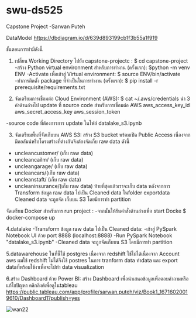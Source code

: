 # swu-ds525
Capstone Project -Sarwan Puteh

DataModel 
https://dbdiagram.io/d/639d893199cb1f3b55a1f919


ขั้นตอนการทำมีดังนี้
1. เปลี่ยน Working Directory ไปยัง capstone-projectc :
    $ cd capstone-project
 -สร้าง Python virtual environment สำหรับการทำงาน (ครั้งแรก):
    $python -m venv ENV
  -Activate เพื่อเข้าสู่ Virtual environment:
    $ source ENV/bin/activate
 -ทำการติดตั้ง package ที่จำเป็นในการทำงาน (ครั้งแรก):
    $ pip install -r prerequisite/requirements.txt

2. จัดเตรียมการเชื่อมต่อ Cloud Environment (AWS):
$ cat ~/.aws/credentials
  นำ 3 ค่าด้านล่างไป update ที่ source code สำหรับการเชื่อมต่อ AWS
  aws_access_key_id
  aws_secret_access_key
  aws_session_token

 -source code ที่ต้องการการ update ในไฟล์
   datalake_s3.ipynb
   
  3. จัดเตรียมพื้นที่จัดเก็บบน AWS S3:
  สร้าง S3 bucket พร้อมเปิด Public Access
  เนื่องจากมีคอลัมน์หรือโครงสร้างที่ต่างกันจึงต้องจัดเก็บ raw data ดังนี้
  -  uncleancustomer/ (เก็บ raw data)
  -  uncleancailm/ (เก็บ raw data)
  -  uncleangarage/ (เก็บ raw data)
  -  uncleancars/(เก็บ raw data)
  -  uncleanstaft/ (เก็บ raw data)
  -  uncleaninsurance/(เก็บ raw data)
    ท้ายที่สุดแล้วเราจะเก็บ data หลังจากการ Transform ข้อมูล raw data ไปเป็น Cleaned data ในfolder exportdata Cleaned data จะถูกจัด       เก็บบน S3 โดยมีการทำ partition
    
   จัดเตรียม Docker สำหรับการ run project :
   -จากนั้นให้รันคำสั่งด้านล่างเพื่อ start Docke
   $ docker-compose up
   
   
   4.datalake 
     -Transform ข้อมูล raw data ไปเป็น Cleaned data:
     -เข้าสู่ PySpark Notebook UI ด้วย port 8888 (localhost:8888)
     -Run PySpark Notebook "datalake_s3.ipynb"
     -Cleaned data จะถูกจัดเก็บบน S3 โดยมีการทำ partition
    
   5.datawarehouse ในที่นี้ใช้ postgres  เนื่องจาก redshift ใช้ไม่ได้เนื่องจาก Account aws ผมใช้ redshift ไม่ได้จึงใช้ postres ในการ           tranform data ทำdata และ export  dataที่พร้อมใช้งาเพื่อจะไปทำ data visualization 
   
   6.สร้าง Dashboard ด้วย Power BI:
    สร้าง Dashboard เพื่อนำเสนอข้อมูลเพื่อตอบคำถามหรือแก้ไขปัญหา
    คลิกลิงค์เพื่อดูในtableau
  https://public.tableau.com/app/profile/sarwan.puteh/viz/Book1_16716020019610/Dashboard1?publish=yes




![wan22](https://user-images.githubusercontent.com/12684425/208849161-57faa62d-19b5-49a4-8387-7e1e04cf8cef.PNG)
